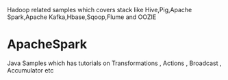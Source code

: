 Hadoop related samples which covers stack like Hive,Pig,Apache Spark,Apache Kafka,Hbase,Sqoop,Flume and OOZIE

# ApacheSpark
Java Samples which has tutorials on Transformations , Actions , Broadcast , Accumulator etc

